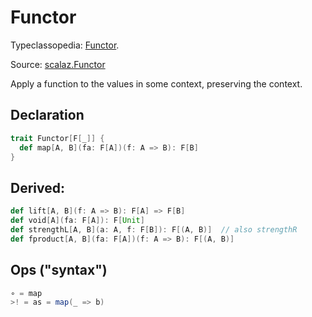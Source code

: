 # Functor

Typeclassopedia: [Functor](https://wiki.haskell.org/Typeclassopedia#Functor).

Source: [scalaz.Functor](https://github.com/scalaz/scalaz/blob/series/7.2.x/core/src/main/scala/scalaz/Functor.scala)

Apply a function to the values in some context, preserving the context.

## Declaration

```scala
trait Functor[F[_]] {
  def map[A, B](fa: F[A])(f: A => B): F[B]
}
```

## Derived:

```scala
def lift[A, B](f: A => B): F[A] => F[B]
def void[A](fa: F[A]): F[Unit]
def strengthL[A, B](a: A, f: F[B]): F[(A, B)]  // also strengthR
def fproduct[A, B](fa: F[A])(f: A => B): F[(A, B)]
```

## Ops ("syntax")

```scala
∘ = map
>! = as = map(_ => b)
```